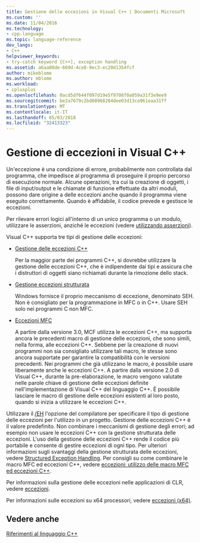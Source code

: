 ```yaml
---
title: Gestione delle eccezioni in Visual C++ | Documenti Microsoft
ms.custom: ''
ms.date: 11/04/2016
ms.technology:
- cpp-language
ms.topic: language-reference
dev_langs:
- C++
helpviewer_keywords:
- try-catch keyword [C++], exception handling
ms.assetid: a6aa08de-669d-4ce8-9ec3-ec20d1354fcf
author: mikeblome
ms.author: mblome
ms.workload:
- cplusplus
ms.openlocfilehash: 0acd5df644f097d19e5f9708f0a059a31f3e9ee9
ms.sourcegitcommit: be2a7679c2bd80968204dee03d13ca961eaa31ff
ms.translationtype: MT
ms.contentlocale: it-IT
ms.lasthandoff: 05/03/2018
ms.locfileid: "32413323"
---
```

# <a name="exception-handling-in-visual-c"></a>Gestione di eccezioni in Visual C++
Un'eccezione è una condizione di errore, probabilmente non controllata dal programma, che impedisce al programma di proseguire il proprio percorso di esecuzione normale. Alcune operazioni, tra cui la creazione di oggetti, i file di input/output e le chiamate di funzione effettuate da altri moduli, possono dare origine a delle eccezioni anche quando il programma viene eseguito correttamente. Quando è affidabile, il codice prevede e gestisce le eccezioni.  
  
 Per rilevare errori logici all'interno di un unico programma o un modulo, utilizzare le asserzioni, anziché le eccezioni (vedere [utilizzando asserzioni](/visualstudio/debugger/c-cpp-assertions)).  
  
 Visual C++ supporta tre tipi di gestione delle eccezioni:  
  
-   [Gestione delle eccezioni C++](../cpp/cpp-exception-handling.md)  
  
     Per la maggior parte dei programmi C++, si dovrebbe utilizzare la gestione delle eccezioni C++, che è indipendente dai tipi e assicura che i distruttori di oggetti siano richiamati durante la rimozione dello stack.  
  
-   [Gestione eccezioni strutturata](../cpp/structured-exception-handling-c-cpp.md)  
  
     Windows fornisce il proprio meccanismo di eccezione, denominato SEH. Non è consigliato per la programmazione in MFC o in C++. Usare SEH solo nei programmi C non MFC.  
  
-   [Eccezioni MFC](../mfc/exception-handling-in-mfc.md)  
  
     A partire dalla versione 3.0, MCF utilizza le eccezioni C++, ma supporta ancora le precedenti macro di gestione delle eccezioni, che sono simili, nella forma, alle eccezioni C++. Sebbene per la creazione di nuovi programmi non sia consigliato utilizzare tali macro, le stesse sono ancora supportate per garantire la compatibilità con le versioni precedenti. Nei programmi che già utilizzano le macro, è possibile usare liberamente anche le eccezioni C++. A partire dalla versione 2.0 di Visual C++, durante la pre-elaborazione, le macro vengono valutate nelle parole chiave di gestione delle eccezioni definite nell'implementazione di Visual C++ del linguaggio C++. È possibile lasciare le macro di gestione delle eccezioni esistenti al loro posto, quando si inizia a utilizzare le eccezioni C++.  
  
 Utilizzare il [/EH](../build/reference/eh-exception-handling-model.md) l'opzione del compilatore per specificare il tipo di gestione delle eccezioni per l'utilizzo in un progetto. Gestione delle eccezioni C++ è il valore predefinito. Non combinare i meccanismi di gestione degli errori; ad esempio non usare le eccezioni C++ con la gestione strutturata delle eccezioni. L'uso della gestione delle eccezioni C++ rende il codice più portabile e consente di gestire eccezioni di ogni tipo. Per ulteriori informazioni sugli svantaggi della gestione strutturata delle eccezioni, vedere [Structured Exception Handling](../cpp/structured-exception-handling-c-cpp.md). Per consigli su come combinare le macro MFC ed eccezioni C++, vedere [eccezioni: utilizzo delle macro MFC ed eccezioni C++](../mfc/exceptions-using-mfc-macros-and-cpp-exceptions.md).  
  
 Per informazioni sulla gestione delle eccezioni nelle applicazioni di CLR, vedere [eccezioni](../windows/exception-handling-cpp-component-extensions.md).  
  
 Per informazioni sulle eccezioni su x64 processori, vedere [eccezioni (x64)](../build/exception-handling-x64.md).  
  
## <a name="see-also"></a>Vedere anche  
 [Riferimenti al linguaggio C++](../cpp/cpp-language-reference.md)